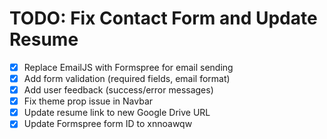 # TODO: Fix Contact Form and Update Resume

- [x] Replace EmailJS with Formspree for email sending
- [x] Add form validation (required fields, email format)
- [x] Add user feedback (success/error messages)
- [x] Fix theme prop issue in Navbar
- [x] Update resume link to new Google Drive URL
- [x] Update Formspree form ID to xnnoawqw
